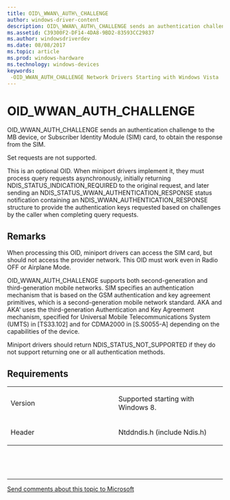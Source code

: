 ```yaml
---
title: OID\_WWAN\_AUTH\_CHALLENGE
author: windows-driver-content
description: OID\_WWAN\_AUTH\_CHALLENGE sends an authentication challenge to the MB device, or Subscriber Identity Module (SIM) card, to obtain the response from the SIM.n NDIS\_STATUS\_WWAN\_AUTHENTICATION\_RESPONSE status notification containing an NDIS\_WWAN\_AUTHENTICATION\_RESPONSE structure to provide the authentication keys requested based on challenges by the caller when completing query requests.
ms.assetid: C39300F2-DF14-4DA8-9BD2-83593CC29837
ms.author: windowsdriverdev
ms.date: 08/08/2017
ms.topic: article
ms.prod: windows-hardware
ms.technology: windows-devices
keywords: 
 -OID_WWAN_AUTH_CHALLENGE Network Drivers Starting with Windows Vista
---
```


# OID\_WWAN\_AUTH\_CHALLENGE


OID\_WWAN\_AUTH\_CHALLENGE sends an authentication challenge to the MB device, or Subscriber Identity Module (SIM) card, to obtain the response from the SIM.

Set requests are not supported.

This is an optional OID. When miniport drivers implement it, they must process query requests asynchronously, initially returning NDIS\_STATUS\_INDICATION\_REQUIRED to the original request, and later sending an NDIS\_STATUS\_WWAN\_AUTHENTICATION\_RESPONSE status notification containing an NDIS\_WWAN\_AUTHENTICATION\_RESPONSE structure to provide the authentication keys requested based on challenges by the caller when completing query requests.

Remarks
-------

When processing this OID, miniport drivers can access the SIM card, but should not access the provider network. This OID must work even in Radio OFF or Airplane Mode.

OID\_WWAN\_AUTH\_CHALLENGE supports both second-generation and third-generation mobile networks. SIM specifies an authentication mechanism that is based on the GSM authentication and key agreement primitives, which is a second-generation mobile network standard. AKA and AKA' uses the third-generation Authentication and Key Agreement mechanism, specified for Universal Mobile Telecommunications System (UMTS) in \[TS33.102\] and for CDMA2000 in \[S.S0055-A\] depending on the capabilities of the device.

Miniport drivers should return NDIS\_STATUS\_NOT\_SUPPORTED if they do not support returning one or all authentication methods.

Requirements
------------

<table>
<colgroup>
<col width="50%" />
<col width="50%" />
</colgroup>
<tbody>
<tr class="odd">
<td><p>Version</p></td>
<td><p>Supported starting with Windows 8.</p></td>
</tr>
<tr class="even">
<td><p>Header</p></td>
<td>Ntddndis.h (include Ndis.h)</td>
</tr>
</tbody>
</table>

 

 


--------------------
[Send comments about this topic to Microsoft](mailto:wsddocfb@microsoft.com?subject=Documentation%20feedback%20%5Bnetvista\netvista%5D:%20OID_WWAN_AUTH_CHALLENGE%20%20RELEASE:%20%288/8/2017%29&body=%0A%0APRIVACY%20STATEMENT%0A%0AWe%20use%20your%20feedback%20to%20improve%20the%20documentation.%20We%20don't%20use%20your%20email%20address%20for%20any%20other%20purpose,%20and%20we'll%20remove%20your%20email%20address%20from%20our%20system%20after%20the%20issue%20that%20you're%20reporting%20is%20fixed.%20While%20we're%20working%20to%20fix%20this%20issue,%20we%20might%20send%20you%20an%20email%20message%20to%20ask%20for%20more%20info.%20Later,%20we%20might%20also%20send%20you%20an%20email%20message%20to%20let%20you%20know%20that%20we've%20addressed%20your%20feedback.%0A%0AFor%20more%20info%20about%20Microsoft's%20privacy%20policy,%20see%20http://privacy.microsoft.com/default.aspx. "Send comments about this topic to Microsoft")


